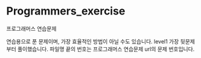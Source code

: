 # Programmers_exercise
프로그래머스 연습문제

연습용으로 푼 문제이며, 가장 효율적인 방법이 아닐 수도 있습니다. 
level1 가장 뒷문제부터 풀이했습니다.
파일명 끝의 번호는 프로그래머스 연습문제 url의 문제 번호입니다.
